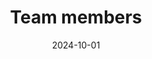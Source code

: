 ---
title: Team members
date: 2024-10-01

type: landing

sections:
  - block: people
    content:
      title: Meet the Team
      # Choose which groups/teams of users to display.
      #   Edit `user_groups` in each user's profile to add them to one or more of these groups.
      user_groups:
          - Principal Investigators
          - Researchers
          - Students
          - Administration
          - Visitors
          - Alumni
      sort_by: Params.weight
      sort_ascending: true
    design:
      show_organizations: true
      show_interests: true
      show_role: true
      show_social: false
---